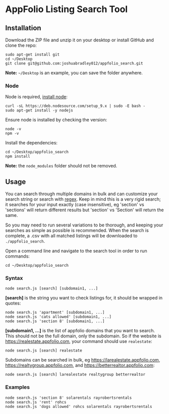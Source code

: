 # AppFolio Listing Search Tool

## Installation

Download the ZIP file and unzip it on your desktop or install GitHub and clone the repo:

    sudo apt-get install git
    cd ~/Desktop
    git clone git@github.com:joshuabradley012/appfolio_search.git

**Note:** `~/Desktop` is an example, you can save the folder anywhere.

### Node

Node is required, [install node](https://nodejs.org/):

    curl -sL https://deb.nodesource.com/setup_9.x | sudo -E bash -
    sudo apt-get install -y nodejs

Ensure node is installed by checking the version:

    node -v
    npm -v
    
Install the dependencies:

    cd ~/Desktop/appfolio_search
    npm install

**Note:** the `node_modules` folder should not be removed.

## Usage

You can search through multiple domains in bulk and can customize your search string or search with [regex](http://www.regular-expressions.info/). Keep in mind this is a very rigid search; it searches for your input exactly (case insensitive), eg 'section' vs 'sections' will return different results but 'section' vs 'Section' will return the same.

So you may need to run several variations to be thorough, and keeping your searches as simple as possible is recommended. When the search is complete, a .csv with all matched listings will be downloaded to `./appfolio_search`.

Open a command line and navigate to the search tool in order to run commands:

    cd ~/Desktop/appfolio_search

### Syntax

    node search.js [search] [subdomain1, ...]
    
**\[search]** is the string you want to check listings for, it should be wrapped in quotes:

    node search.js 'apartment' [subdomain1, ...]
    node search.js 'cats allowed' [subdomain1, ...]
    node search.js 'section 8' [subdomain1, ...]

**\[subdomain1, ...]** is the list of appfolio domains that you want to search. This should not be the full domain, only the subdomain. So if the website is https://realestate.appfolio.com, your command should use `realestate`:

    node search.js [search] realestate

Subdomains can be searched in bulk, eg https://larealestate.appfolio.com, https://realtygroup.appfolio.com, and https://betterrealtor.appfolio.com:

    node search.js [search] larealestate realtygroup betterrealtor

### Examples

    node search.js 'section 8' solarentals rayrobertsrentals
    node search.js 'rent' rohcs
    node search.js 'dogs allowed' rohcs solarentals rayrobertsrentals
